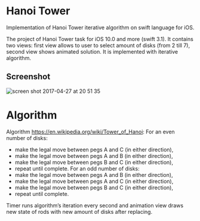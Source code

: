 # Hanoi Tower
Implementation of Hanoi Tower iterative algorithm on swift language for iOS.

The project of Hanoi Tower task for iOS 10.0 and more (swift 3.1). It contains two views: first view allows to user to select amount of disks (from 2 till 7), second view shows animated solution.
It is implemented with iterative algorithm.

## Screenshot
![screen shot 2017-04-27 at 20 51 35](https://cloud.githubusercontent.com/assets/14965467/25499595/a62d1e2e-2b94-11e7-9fd7-f952e7e4c1fb.png)

# Algorithm
 Algorithm https://en.wikipedia.org/wiki/Tower_of_Hanoi: 
For an even number of disks:
* make the legal move between pegs A and C (in either direction),
* make the legal move between pegs A and B (in either direction),
* make the legal move between pegs B and C (in either direction),
* repeat until complete.
For an odd number of disks:
* make the legal move between pegs A and B (in either direction),
* make the legal move between pegs A and C (in either direction),
* make the legal move between pegs B and C (in either direction),
* repeat until complete.

Timer runs algorithm’s iteration every second and animation view draws new state of rods with new amount of disks after replacing.
